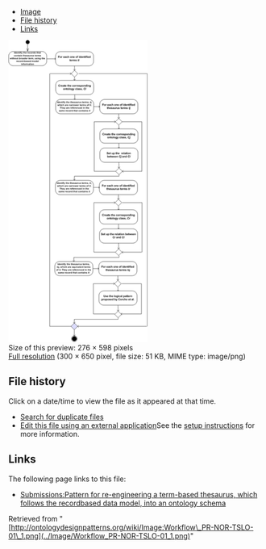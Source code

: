 * [Image](../Image/Workflow_PR-NOR-TSLO-01_1.png#file)
* [File history](../Image/Workflow_PR-NOR-TSLO-01_1.png#filehistory)
* [Links](../Image/Workflow_PR-NOR-TSLO-01_1.png#filelinks)

[![Image:Workflow PR-NOR-TSLO-01 1.png](../images/thumb/4/4c/Workflow_PR-NOR-TSLO-01_1.png/276px-Workflow_PR-NOR-TSLO-01_1.png)](../images/4/4c/Workflow_PR-NOR-TSLO-01_1.png)  
Size of this preview: 276 × 598 pixels  
[Full resolution](../images/4/4c/Workflow_PR-NOR-TSLO-01_1.png)‎ (300 × 650 pixel, file size: 51 KB, MIME type: image/png)

## File history

Click on a date/time to view the file as it appeared at that time.



  
* [Search for duplicate files](http://ontologydesignpatterns.org/wiki/Special:FileDuplicateSearch/Workflow_PR-NOR-TSLO-01_1.png "Special:FileDuplicateSearch/Workflow PR-NOR-TSLO-01 1.png")
* [Edit this file using an external application](http://ontologydesignpatterns.org/wiki/index.php?title=Image:Workflow_PR-NOR-TSLO-01_1.png&action=edit&externaledit=true&mode=file "Image:Workflow PR-NOR-TSLO-01 1.png")See the [setup instructions](http://www.mediawiki.org/wiki/Manual:External_editors "http://www.mediawiki.org/wiki/Manual:External_editors") for more information.

## Links



The following page links to this file:


* [Submissions:Pattern for re-engineering a term-based thesaurus, which follows the recordbased data model, into an ontology schema](../Submissions/Pattern_for_re-engineering_a_term-based_thesaurus,_which_follows_the_recordbased_data_model,_into_an_ontology_schema "Submissions:Pattern for re-engineering a term-based thesaurus, which follows the recordbased data model, into an ontology schema")


Retrieved from "[http://ontologydesignpatterns.org/wiki/Image:Workflow\_PR-NOR-TSLO-01\_1.png](../Image/Workflow_PR-NOR-TSLO-01_1.png)"
